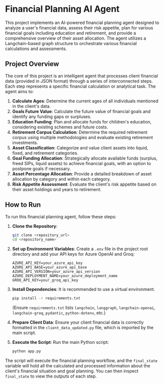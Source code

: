 # Financial Planning AI Agent

This project implements an AI-powered financial planning agent designed to analyze a user's financial data, assess their risk appetite, plan for various financial goals including education and retirement, and provide a comprehensive overview of their asset allocation. The agent utilizes a Langchain-based graph structure to orchestrate various financial calculations and assessments.

## Project Overview

The core of this project is an intelligent agent that processes client financial data (provided in JSON format) through a series of interconnected steps. Each step represents a specific financial calculation or analytical task. The agent aims to:

1.  **Calculate Ages**: Determine the current ages of all individuals mentioned in the client's data.
2.  **Goals Future Value**: Calculate the future value of financial goals and identify any funding gaps or surpluses.
3.  **Education Funding**: Plan and allocate funds for children's education, considering existing schemes and future costs.
4.  **Retirement Corpus Calculation**: Determine the required retirement corpus using multiple methodologies and evaluate existing retirement investments.
5.  **Asset Classification**: Categorize and value client assets into liquid, fixed, and retirement categories.
6.  **Goal Funding Allocation**: Strategically allocate available funds (surplus, freed SIPs, liquid assets) to achieve financial goals, with an option to postpone goals if necessary.
7.  **Asset Percentage Allocation**: Provide a detailed breakdown of asset allocation by category and within each category.
8.  **Risk Appetite Assessment**: Evaluate the client's risk appetite based on their asset holdings and years to retirement.

## How to Run

To run this financial planning agent, follow these steps:

1.  **Clone the Repository**:
    ```bash
    git clone <repository_url>
    cd <repository_name>
    ```

2.  **Set up Environment Variables**:
    Create a `.env` file in the project root directory and add your API keys for Azure OpenAI and Groq:
    ```
    AZURE_API_KEY=your_azure_api_key
    AZURE_API_BASE=your_azure_api_base
    AZURE_API_VERSION=your_azure_api_version
    AZURE_DEPLOYMENT_NAME=your_azure_deployment_name
    GROQ_API_KEY=your_groq_api_key
    ```

3.  **Install Dependencies**:
    It is recommended to use a virtual environment.
    ```bash
    pip install -r requirements.txt
    ```
    (Ensure `requirements.txt` lists `langchain`, `langgraph`, `langchain-openai`, `langchain-groq`, `pydantic`, `python-dotenv`, etc.)

4.  **Prepare Client Data**:
    Ensure your client financial data is correctly formatted in the `client_data_updated.py` file, which is imported by the main script.

5.  **Execute the Script**:
    Run the main Python script:
    ```bash
    python app.py
    ```

The script will execute the financial planning workflow, and the `final_state` variable will hold all the calculated and processed information about the client's financial situation and goal planning. You can then inspect `final_state` to view the outputs of each step.
